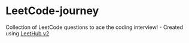 # LeetCode-journey
Collection of LeetCode questions to ace the coding interview! - Created using [LeetHub v2](https://github.com/arunbhardwaj/LeetHub-2.0)
